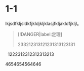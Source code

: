 # 1-1

lkjsdfkljsldkfjkldjkljklasjfkljakldfjkljl。

>  [!DANGER|label:定理]
> 
> 233212313121231313123131

  1222312312312313213 

4654654564646